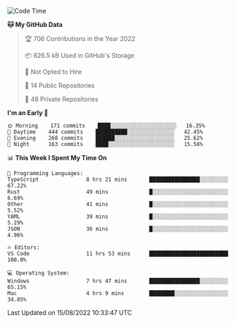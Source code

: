 <!--START_SECTION:waka-->
![Code Time](http://img.shields.io/badge/Code%20Time-2%2C808%20hrs%2050%20mins-blue)

**🐱 My GitHub Data** 

> 🏆 706 Contributions in the Year 2022
 > 
> 📦 626.5 kB Used in GitHub's Storage 
 > 
> 🚫 Not Opted to Hire
 > 
> 📜 14 Public Repositories 
 > 
> 🔑 48 Private Repositories  
 > 
**I'm an Early 🐤** 

```text
🌞 Morning    171 commits    ████░░░░░░░░░░░░░░░░░░░░░   16.35% 
🌆 Daytime    444 commits    ██████████░░░░░░░░░░░░░░░   42.45% 
🌃 Evening    268 commits    ██████░░░░░░░░░░░░░░░░░░░   25.62% 
🌙 Night      163 commits    ████░░░░░░░░░░░░░░░░░░░░░   15.58%

```


📊 **This Week I Spent My Time On** 

```text
💬 Programming Languages: 
TypeScript               8 hrs 21 mins       ████████████████░░░░░░░░░   67.22% 
Rust                     49 mins             █░░░░░░░░░░░░░░░░░░░░░░░░   6.69% 
Other                    41 mins             █░░░░░░░░░░░░░░░░░░░░░░░░   5.52% 
YAML                     39 mins             █░░░░░░░░░░░░░░░░░░░░░░░░   5.29% 
JSON                     36 mins             █░░░░░░░░░░░░░░░░░░░░░░░░   4.96%

🔥 Editors: 
VS Code                  11 hrs 53 mins      █████████████████████████   100.0%

💻 Operating System: 
Windows                  7 hrs 47 mins       ████████████████░░░░░░░░░   65.15% 
Mac                      4 hrs 9 mins        ████████░░░░░░░░░░░░░░░░░   34.85%

```


 Last Updated on 15/08/2022 10:33:47 UTC
<!--END_SECTION:waka-->

